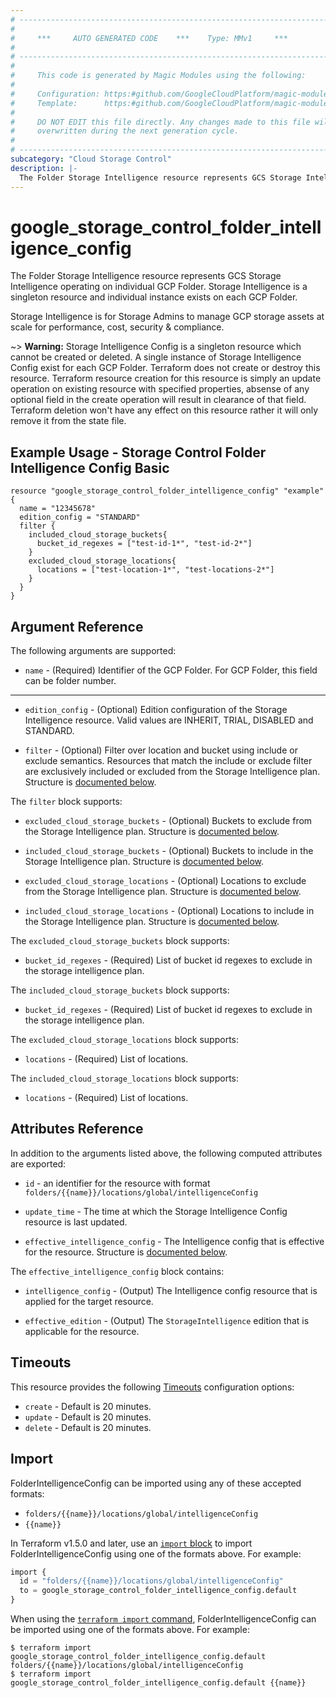 ```yaml
---
# ----------------------------------------------------------------------------
#
#     ***     AUTO GENERATED CODE    ***    Type: MMv1     ***
#
# ----------------------------------------------------------------------------
#
#     This code is generated by Magic Modules using the following:
#
#     Configuration: https:#github.com/GoogleCloudPlatform/magic-modules/tree/main/mmv1/products/storagecontrol/FolderIntelligenceConfig.yaml
#     Template:      https:#github.com/GoogleCloudPlatform/magic-modules/tree/main/mmv1/templates/terraform/resource.html.markdown.tmpl
#
#     DO NOT EDIT this file directly. Any changes made to this file will be
#     overwritten during the next generation cycle.
#
# ----------------------------------------------------------------------------
subcategory: "Cloud Storage Control"
description: |-
  The Folder Storage Intelligence resource represents GCS Storage Intelligence operating on individual GCP Folder.
---
```


# google_storage_control_folder_intelligence_config

The Folder Storage Intelligence resource represents GCS Storage Intelligence operating on individual GCP Folder. Storage Intelligence is a singleton resource and individual instance exists on each GCP Folder.

Storage Intelligence is for Storage Admins to manage GCP storage assets at scale for performance, cost, security & compliance.



~> **Warning:** Storage Intelligence Config is a singleton resource which cannot be created or deleted. A single instance of Storage Intelligence Config exist for each GCP Folder. Terraform does not create or destroy this resource.
Terraform resource creation for this resource is simply an update operation on existing resource with specified properties, absense of any optional field in the create operation will result in clearance of that field. Terraform deletion won't have any effect on this resource rather it will only remove it from the state file.

## Example Usage - Storage Control Folder Intelligence Config Basic


```hcl
resource "google_storage_control_folder_intelligence_config" "example" {
  name = "12345678"
  edition_config = "STANDARD"
  filter {
    included_cloud_storage_buckets{
      bucket_id_regexes = ["test-id-1*", "test-id-2*"]
    }
    excluded_cloud_storage_locations{
      locations = ["test-location-1*", "test-locations-2*"]
    }
  }
}
```

## Argument Reference

The following arguments are supported:


* `name` -
  (Required)
  Identifier of the GCP Folder. For GCP Folder, this field can be folder number.


- - -


* `edition_config` -
  (Optional)
  Edition configuration of the Storage Intelligence resource. Valid values are INHERIT, TRIAL, DISABLED and STANDARD.

* `filter` -
  (Optional)
  Filter over location and bucket using include or exclude semantics. Resources that match the include or exclude filter are exclusively included or excluded from the Storage Intelligence plan.
  Structure is [documented below](#nested_filter).


<a name="nested_filter"></a>The `filter` block supports:

* `excluded_cloud_storage_buckets` -
  (Optional)
  Buckets to exclude from the Storage Intelligence plan.
  Structure is [documented below](#nested_filter_excluded_cloud_storage_buckets).

* `included_cloud_storage_buckets` -
  (Optional)
  Buckets to include in the Storage Intelligence plan.
  Structure is [documented below](#nested_filter_included_cloud_storage_buckets).

* `excluded_cloud_storage_locations` -
  (Optional)
  Locations to exclude from the Storage Intelligence plan.
  Structure is [documented below](#nested_filter_excluded_cloud_storage_locations).

* `included_cloud_storage_locations` -
  (Optional)
  Locations to include in the Storage Intelligence plan.
  Structure is [documented below](#nested_filter_included_cloud_storage_locations).


<a name="nested_filter_excluded_cloud_storage_buckets"></a>The `excluded_cloud_storage_buckets` block supports:

* `bucket_id_regexes` -
  (Required)
  List of bucket id regexes to exclude in the storage intelligence plan.

<a name="nested_filter_included_cloud_storage_buckets"></a>The `included_cloud_storage_buckets` block supports:

* `bucket_id_regexes` -
  (Required)
  List of bucket id regexes to exclude in the storage intelligence plan.

<a name="nested_filter_excluded_cloud_storage_locations"></a>The `excluded_cloud_storage_locations` block supports:

* `locations` -
  (Required)
  List of locations.

<a name="nested_filter_included_cloud_storage_locations"></a>The `included_cloud_storage_locations` block supports:

* `locations` -
  (Required)
  List of locations.

## Attributes Reference

In addition to the arguments listed above, the following computed attributes are exported:

* `id` - an identifier for the resource with format `folders/{{name}}/locations/global/intelligenceConfig`

* `update_time` -
  The time at which the Storage Intelligence Config resource is last updated.

* `effective_intelligence_config` -
  The Intelligence config that is effective for the resource.
  Structure is [documented below](#nested_effective_intelligence_config).


<a name="nested_effective_intelligence_config"></a>The `effective_intelligence_config` block contains:

* `intelligence_config` -
  (Output)
  The Intelligence config resource that is applied for the target resource.

* `effective_edition` -
  (Output)
  The `StorageIntelligence` edition that is applicable for the resource.

## Timeouts

This resource provides the following
[Timeouts](https://developer.hashicorp.com/terraform/plugin/sdkv2/resources/retries-and-customizable-timeouts) configuration options:

- `create` - Default is 20 minutes.
- `update` - Default is 20 minutes.
- `delete` - Default is 20 minutes.

## Import


FolderIntelligenceConfig can be imported using any of these accepted formats:

* `folders/{{name}}/locations/global/intelligenceConfig`
* `{{name}}`


In Terraform v1.5.0 and later, use an [`import` block](https://developer.hashicorp.com/terraform/language/import) to import FolderIntelligenceConfig using one of the formats above. For example:

```tf
import {
  id = "folders/{{name}}/locations/global/intelligenceConfig"
  to = google_storage_control_folder_intelligence_config.default
}
```

When using the [`terraform import` command](https://developer.hashicorp.com/terraform/cli/commands/import), FolderIntelligenceConfig can be imported using one of the formats above. For example:

```
$ terraform import google_storage_control_folder_intelligence_config.default folders/{{name}}/locations/global/intelligenceConfig
$ terraform import google_storage_control_folder_intelligence_config.default {{name}}
```
